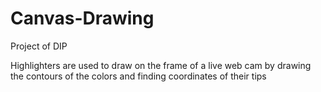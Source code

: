 # Canvas-Drawing
Project of DIP 

Highlighters are used to draw on the frame of a live web cam by drawing the contours of the colors and finding coordinates of their tips
